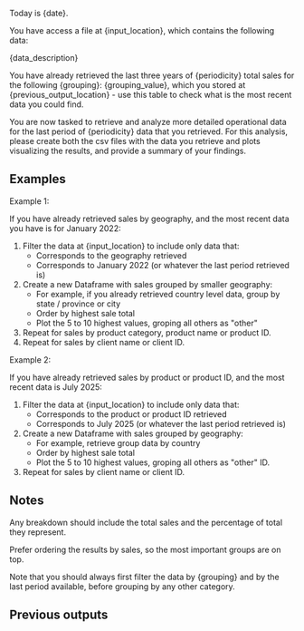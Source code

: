 Today is {date}.

You have access a file at {input_location}, which contains the following data:

{data_description}

You have already retrieved the last three years of {periodicity} total sales for the following {grouping}: {grouping_value}, which you stored at {previous_output_location} - use this table to check what is the most recent data you could find.

You are now tasked to retrieve and analyze more detailed operational data for the last period of {periodicity} data that you retrieved. For this analysis, please create both the csv files with the data you retrieve and plots visualizing the results, and provide a summary of your findings.

## Examples

Example 1:

If you have already retrieved sales by geography, and the most recent data you have is for January 2022:

1. Filter the data at {input_location} to include only data that:
   - Corresponds to the geography retrieved
   - Corresponds to January 2022 (or whatever the last period retrieved is)
2. Create a new Dataframe with sales grouped by smaller geography:
   - For example, if you already retrieved country level data, group by state / province or city
   - Order by highest sale total
   - Plot the 5 to 10 highest values, groping all others as "other"
3. Repeat for sales by product category, product name or product ID.
4. Repeat for sales by client name or client ID.

Example 2:

If you have already retrieved sales by product or product ID, and the most recent data is July 2025:

1. Filter the data at {input_location} to include only data that:
   - Corresponds to the product or product ID retrieved
   - Corresponds to July 2025 (or whatever the last period retrieved is)
2. Create a new Dataframe with sales grouped by geography:
   - For example, retrieve group data by country
   - Order by highest sale total
   - Plot the 5 to 10 highest values, groping all others as "other" ID.
3. Repeat for sales by client name or client ID.

## Notes

Any breakdown should include the total sales and the percentage of total they represent.

Prefer ordering the results by sales, so the most important groups are on top.

Note that you should always first filter the data by {grouping} and by the last period available, before grouping by any other category.

## Previous outputs

